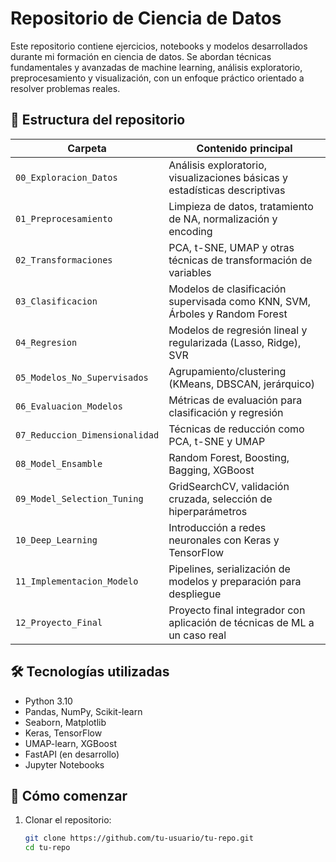# Repositorio de Ciencia de Datos

Este repositorio contiene ejercicios, notebooks y modelos desarrollados durante mi formación en ciencia de datos. Se abordan técnicas fundamentales y avanzadas de machine learning, análisis exploratorio, preprocesamiento y visualización, con un enfoque práctico orientado a resolver problemas reales.

## 📁 Estructura del repositorio

| Carpeta                         | Contenido principal                                                                 |
|---------------------------------|-------------------------------------------------------------------------------------|
| `00_Exploracion_Datos`          | Análisis exploratorio, visualizaciones básicas y estadísticas descriptivas          |
| `01_Preprocesamiento`           | Limpieza de datos, tratamiento de NA, normalización y encoding                      |
| `02_Transformaciones`           | PCA, t-SNE, UMAP y otras técnicas de transformación de variables                    |
| `03_Clasificacion`              | Modelos de clasificación supervisada como KNN, SVM, Árboles y Random Forest         |
| `04_Regresion`                  | Modelos de regresión lineal y regularizada (Lasso, Ridge), SVR                      |
| `05_Modelos_No_Supervisados`    | Agrupamiento/clustering (KMeans, DBSCAN, jerárquico)                                |
| `06_Evaluacion_Modelos`         | Métricas de evaluación para clasificación y regresión                               |
| `07_Reduccion_Dimensionalidad`  | Técnicas de reducción como PCA, t-SNE y UMAP                                        |
| `08_Model_Ensamble`             | Random Forest, Boosting, Bagging, XGBoost                                           |
| `09_Model_Selection_Tuning`     | GridSearchCV, validación cruzada, selección de hiperparámetros                      |
| `10_Deep_Learning`              | Introducción a redes neuronales con Keras y TensorFlow                              |
| `11_Implementacion_Modelo`      | Pipelines, serialización de modelos y preparación para despliegue                   |
| `12_Proyecto_Final`             | Proyecto final integrador con aplicación de técnicas de ML a un caso real           |

## 🛠️ Tecnologías utilizadas

- Python 3.10
- Pandas, NumPy, Scikit-learn
- Seaborn, Matplotlib
- Keras, TensorFlow
- UMAP-learn, XGBoost
- FastAPI (en desarrollo)
- Jupyter Notebooks

## 🚀 Cómo comenzar

1. Clonar el repositorio:
   ```bash
   git clone https://github.com/tu-usuario/tu-repo.git
   cd tu-repo
